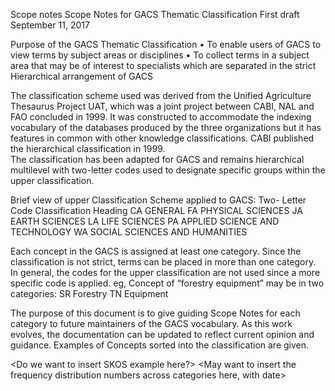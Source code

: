Scope notes
Scope Notes for GACS Thematic Classification
First draft September 11, 2017

Purpose of the GACS Thematic Classification
•	To enable users of GACS to view terms by subject areas or disciplines
•	To collect terms in a subject area that may be of interest to specialists which are 
separated in the strict Hierarchical arrangement of GACS

The classification scheme used was derived from the Unified Agriculture Thesaurus Project UAT, which 
was a joint project between CABI, NAL and FAO concluded in 1999.   It was constructed to accommodate 
the indexing vocabulary of the databases produced by the three organizations but it has features in 
common with other knowledge classifications.   CABI published the hierarchical classification in 1999.  
The classification has been adapted for GACS and remains hierarchical multilevel with two-letter codes 
used to designate specific groups within the upper classification.

Brief view of upper Classification Scheme applied to GACS:
Two-
Letter
Code	Classification Heading
CA 	GENERAL 
FA 	PHYSICAL SCIENCES 
JA 	EARTH SCIENCES 
LA 	LIFE SCIENCES 
PA 	APPLIED SCIENCE AND TECHNOLOGY 
WA 	SOCIAL SCIENCES AND HUMANITIES 

Each concept in the GACS is assigned at least one category.  Since the classification is not strict, terms 
can be placed in more than one category.  In general, the codes for the upper classification are not used 
since a more specific code is applied.
eg,	Concept of “forestry equipment” may be in two categories:
	SR 	Forestry
	TN	Equipment

The purpose of this document is to give guiding Scope Notes for each category to future maintainers of 
the GACS vocabulary.  As this work evolves, the documentation can be updated to reflect current 
opinion and guidance.  Examples of Concepts sorted into the classification are given.

<Do we want to insert SKOS example here?>
<May want to insert the frequency distribution numbers across categories here, with date> 

